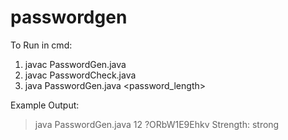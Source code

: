# passwordgen

To Run in cmd:
1. javac PasswordGen.java
2. javac PasswordCheck.java
3. java PasswordGen.java <password_length>

Example Output:
>java PasswordGen.java 12
?ORbW1E9Ehkv Strength: strong

